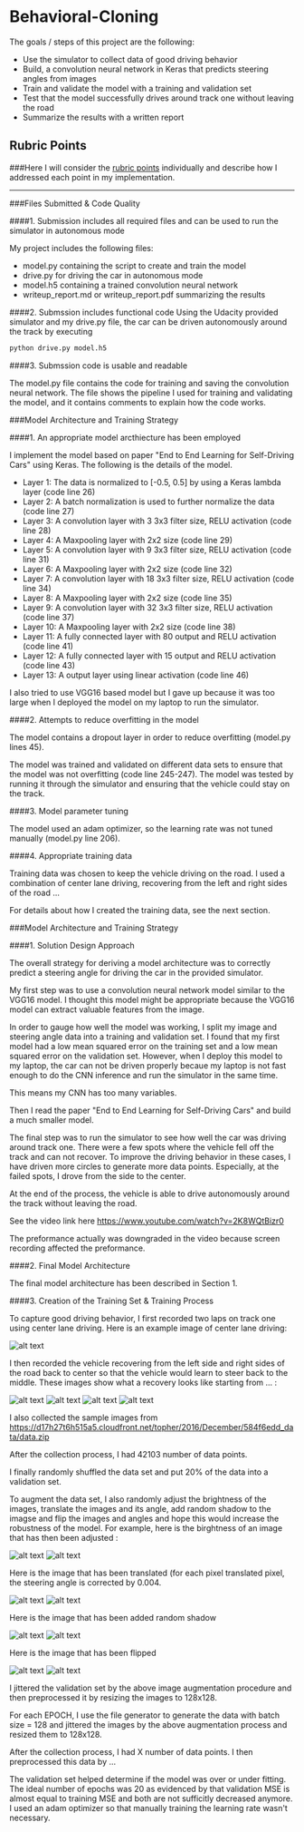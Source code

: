 # Behavioral-Cloning
The goals / steps of this project are the following:
* Use the simulator to collect data of good driving behavior
* Build, a convolution neural network in Keras that predicts steering angles from images
* Train and validate the model with a training and validation set
* Test that the model successfully drives around track one without leaving the road
* Summarize the results with a written report

[//]: # (Image References)

[image1]: ./examples/center.jpg
[image2]: ./examples/recover1.jpg
[image3]: ./examples/recover2.jpg
[image4]: ./examples/recover3.jpg
[image5]: ./examples/recover4.jpg "recover"
[image6]: ./examples/normal.jpg
[image7]: ./examples/brightness.jpg
[image8]: ./examples/translate.jpg
[image9]: ./examples/shadow.jpg
[image10]: ./examples/flipped.jpg

## Rubric Points
###Here I will consider the [rubric points](https://review.udacity.com/#!/rubrics/432/view) individually and describe how I addressed each point in my implementation.  

---
###Files Submitted & Code Quality

####1. Submission includes all required files and can be used to run the simulator in autonomous mode

My project includes the following files:
* model.py containing the script to create and train the model
* drive.py for driving the car in autonomous mode
* model.h5 containing a trained convolution neural network 
* writeup_report.md or writeup_report.pdf summarizing the results

####2. Submssion includes functional code
Using the Udacity provided simulator and my drive.py file, the car can be driven autonomously around the track by executing 
```sh
python drive.py model.h5
```

####3. Submssion code is usable and readable

The model.py file contains the code for training and saving the convolution neural network. The file shows the pipeline I used for training and validating the model, and it contains comments to explain how the code works.

###Model Architecture and Training Strategy

####1. An appropriate model arcthiecture has been employed

I implement the model based on paper "End to End Learning for Self-Driving Cars" using Keras. The following is the 
details of the model.

* Layer 1: The data is normalized to [-0.5, 0.5] by using a Keras lambda layer (code line 26)
* Layer 2: A batch normalization is used to further normalize the data (code line 27)
* Layer 3: A convolution layer with 3 3x3 filter size,  RELU activation (code line 28)
* Layer 4: A Maxpooling layer with 2x2 size (code line 29)
* Layer 5: A convolution layer with 9 3x3 filter size,  RELU activation (code line 31)
* Layer 6: A Maxpooling layer with 2x2 size (code line 32)
* Layer 7: A convolution layer with 18 3x3 filter size,  RELU activation (code line 34)
* Layer 8: A Maxpooling layer with 2x2 size (code line 35)
* Layer 9: A convolution layer with 32 3x3 filter size,  RELU activation (code line 37)
* Layer 10: A Maxpooling layer with 2x2 size (code line 38)
* Layer 11: A fully connected layer with 80 output and RELU activation (code line 41)
* Layer 12: A fully connected layer with 15 output and RELU activation (code line 43)
* Layer 13: A output layer using linear activation (code line 46)

I also tried to use VGG16 based model but I gave up because it was too large when I deployed the model on my laptop to 
run the simulator.

####2. Attempts to reduce overfitting in the model

The model contains a dropout layer in order to reduce overfitting (model.py lines 45). 

The model was trained and validated on different data sets to ensure that the model was not overfitting (code line 245-247). 
The model was tested by running it through the simulator and ensuring that the vehicle could stay on the track.

####3. Model parameter tuning

The model used an adam optimizer, so the learning rate was not tuned manually (model.py line 206).

####4. Appropriate training data

Training data was chosen to keep the vehicle driving on the road. I used a combination of center lane driving, recovering from the left and right sides of the road ... 

For details about how I created the training data, see the next section. 

###Model Architecture and Training Strategy

####1. Solution Design Approach

The overall strategy for deriving a model architecture was to correctly predict a steering angle for driving the car in the provided simulator.

My first step was to use a convolution neural network model similar to the VGG16 model. I thought this model might be appropriate because the VGG16 model can extract valuable features from the image.

In order to gauge how well the model was working, I split my image and steering angle data into a training and validation set. I found that my first model had a low mean squared error on the training set and a low mean squared error on the validation set. However, when I deploy this model to my laptop, the car can not be driven properly becaue my laptop is not fast enough to do the CNN inference and run the simulator in the same time. 

This means my CNN has too many variables.

Then I read the paper "End to End Learning for Self-Driving Cars"  and build a much smaller model. 

The final step was to run the simulator to see how well the car was driving around track one. There were a few spots where the vehicle fell off the track and can not recover. To improve the driving behavior in these cases, I have driven more circles to generate more data points. Especially, at the failed spots, I drove from the side to the center.

At the end of the process, the vehicle is able to drive autonomously around the track without leaving the road.

See the video link here https://www.youtube.com/watch?v=2K8WQtBizr0

The preformance actually was downgraded in the video because screen recording affected the preformance.


####2. Final Model Architecture

The final model architecture has been described in Section 1.

####3. Creation of the Training Set & Training Process

To capture good driving behavior, I first recorded two laps on track one using center lane driving. Here is an example image of center lane driving:

![alt text][image1]

I then recorded the vehicle recovering from the left side and right sides of the road back to center so that the vehicle would learn to steer back to the middle. These images show what a recovery looks like starting from ... :

![alt text][image2]
![alt text][image3]
![alt text][image4]
![alt text][image5]

I also collected the sample images from https://d17h27t6h515a5.cloudfront.net/topher/2016/December/584f6edd_data/data.zip

After the collection process, I had 42103 number of data points. 

I finally randomly shuffled the data set and put 20% of the data into a validation set. 

To augment the data set, I also randomly adjust the brightness of the images, translate the images and its angle, add random shadow to the imagse and flip the images and angles and hope this would increase the robustness of the model. For example, here is the birghtness of an image that has then been adjusted :

![alt text][image6]
![alt text][image7]

Here is the image that has been translated (for each pixel translated pixel, the steering angle is corrected by 0.004.

![alt text][image6]
![alt text][image8]

Here is the image that has been added random shadow

![alt text][image6]
![alt text][image9]

Here is the image that has been flipped

![alt text][image6]
![alt text][image10]

I jittered the validation set by the above image augmentation procedure and then preprocessed it by resizing the images to 128x128.

For each EPOCH, I use the file generator to generate the data with batch size = 128 and jittered the images by the above augmentation process and resized them to 128x128. 

After the collection process, I had X number of data points. I then preprocessed this data by ...

The validation set helped determine if the model was over or under fitting. The ideal number of epochs was 20 as evidenced by that validation MSE is almost equal to training MSE and both are not sufficitly decreased anymore. I used an adam optimizer so that manually training the learning rate wasn't necessary.

